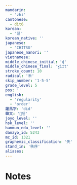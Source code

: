 ```yaml
---
mandarin:
  - 'zhì'
cantonese:
  - dit6
korean:
  - '질'
korean_native: ''
japanese:
  - 'CHITSU'
japanese_nanori: ''
vietnamese:
middle_chinese_initial: 'ɖ'
middle_chinese_final: 'ɣiɪt'
stroke_count: 10
radical: '禾'
skip_number: '1-5-5'
grade_level: 5
pos: ''
english:
  - 'regularity'
  - 'order'
羅馬字: 'did'
韓文: '딛'
joyo_level: ''
hsk_level: ''
hanmun_edu_level: ''
danayo_id: 5243
mc_id: 1321
graphemic_classification: '失'
stand_in: '秩序'
aliases:
---
```


# Notes
